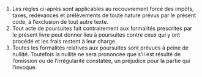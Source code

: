 1) Les règles ci-après sont applicables au recouvrement forcé des impôts, taxes,  redevances  et  prélèvements  de  toute  nature  prévus  par  le  présent  code,  à l’exclusion de tout autre texte.
2) Tout acte de poursuites fait contrairement aux formalités prescrites par le présent
livre peut donner lieu à poursuites contre ceux qui y ont procédé et les frais restent à leur charge.
3) Toutes les formalités relatives aux poursuites sont prévues à peine de nullité.
Toutefois  la  nullité  ne  sera  prononcée  que  s’il  est  résulté  de  l’omission  ou  de l’irrégularité constatée, un préjudice pour la partie qui l’invoque.